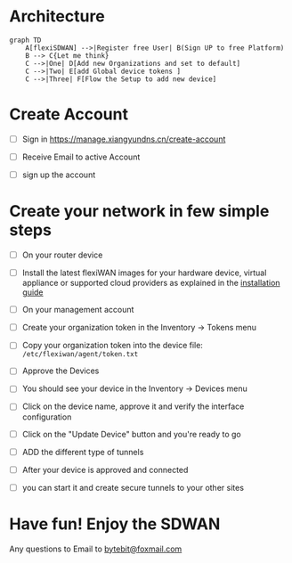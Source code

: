 # Architecture

```mermaid
graph TD
    A[flexiSDWAN] -->|Register free User| B(Sign UP to free Platform)
    B --> C{Let me think}
    C -->|One| D[Add new Organizations and set to default]
    C -->|Two| E[add Global device tokens ]
    C -->|Three| F[Flow the Setup to add new device]
```

# Create Account

- [ ] Sign in https://manage.xiangyundns.cn/create-account

- [ ] Receive Email to active Account

- [ ] sign up the account



# Create your network in few simple steps

- [ ]  On your router device
  
  - [ ]  Install the latest flexiWAN images for your hardware device, virtual appliance or supported cloud providers as explained in the [installation guide](https://docs.flexiwan.com/installation/getting-installing.html)

- [ ]  On your management account
  
  - [ ]  Create your organization token in the Inventory → Tokens menu
  
  - [ ]  Copy your organization token into the device file:   `/etc/flexiwan/agent/token.txt`

- [ ]  Approve the Devices
  
  - [ ]  You should see your device in the Inventory → Devices menu
  
  - [ ]  Click on the device name, approve it and verify the interface configuration
  
  - [ ]  Click on the "Update Device" button and you're ready to go

- [ ]  ADD the different type of tunnels
  
  - [ ]  After your device is approved and connected
  
  - [ ]  you can start it and create secure tunnels to your other sites

# Have fun! Enjoy the SDWAN

Any questions to Email to bytebit@foxmail.com
